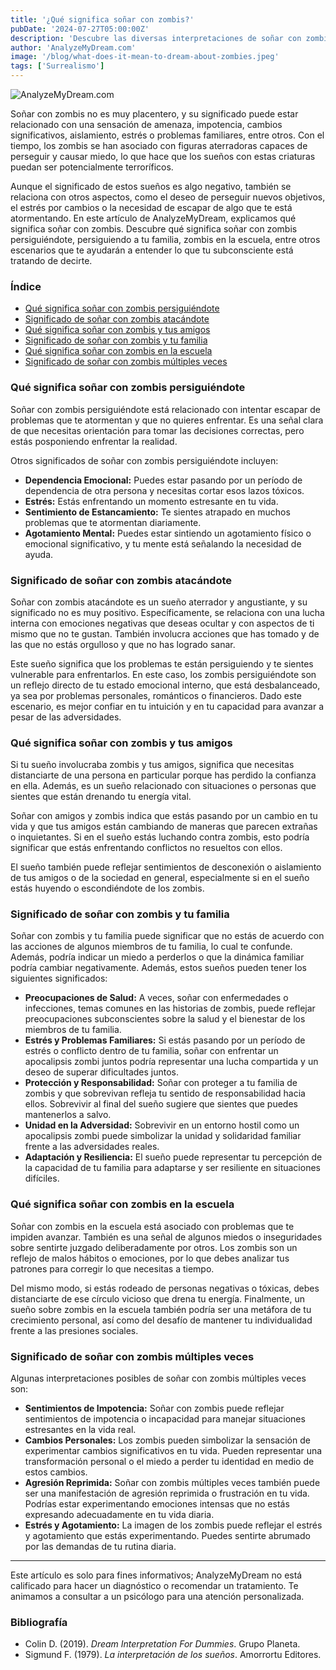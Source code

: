 ```yaml
---
title: '¿Qué significa soñar con zombis?'
pubDate: '2024-07-27T05:00:00Z'
description: 'Descubre las diversas interpretaciones de soñar con zombis, desde sensaciones de amenaza hasta estrés por cambios importantes.'
author: 'AnalyzeMyDream.com'
image: '/blog/what-does-it-mean-to-dream-about-zombies.jpeg'
tags: ['Surrealismo']
---
```


![AnalyzeMyDream.com](/blog/what-does-it-mean-to-dream-about-zombies.jpeg)

Soñar con zombis no es muy placentero, y su significado puede estar relacionado con una sensación de amenaza, impotencia, cambios significativos, aislamiento, estrés o problemas familiares, entre otros. Con el tiempo, los zombis se han asociado con figuras aterradoras capaces de perseguir y causar miedo, lo que hace que los sueños con estas criaturas puedan ser potencialmente terroríficos.

Aunque el significado de estos sueños es algo negativo, también se relaciona con otros aspectos, como el deseo de perseguir nuevos objetivos, el estrés por cambios o la necesidad de escapar de algo que te está atormentando. En este artículo de AnalyzeMyDream, explicamos qué significa soñar con zombis. Descubre qué significa soñar con zombis persiguiéndote, persiguiendo a tu familia, zombis en la escuela, entre otros escenarios que te ayudarán a entender lo que tu subconsciente está tratando de decirte.

### Índice

- [Qué significa soñar con zombis persiguiéndote](#qué-significa-soñar-con-zombis-persiéndote)
- [Significado de soñar con zombis atacándote](#significado-de-soñar-con-zombis-atacándote)
- [Qué significa soñar con zombis y tus amigos](#qué-significa-soñar-con-zombis-y-tus-amigos)
- [Significado de soñar con zombis y tu familia](#significado-de-soñar-con-zombis-y-tu-familia)
- [Qué significa soñar con zombis en la escuela](#qué-significa-soñar-con-zombis-en-la-escuela)
- [Significado de soñar con zombis múltiples veces](#significado-de-soñar-con-zombis-múltiples-veces)

### Qué significa soñar con zombis persiguiéndote

Soñar con zombis persiguiéndote está relacionado con intentar escapar de problemas que te atormentan y que no quieres enfrentar. Es una señal clara de que necesitas orientación para tomar las decisiones correctas, pero estás posponiendo enfrentar la realidad.

Otros significados de soñar con zombis persiguiéndote incluyen:

- **Dependencia Emocional:** Puedes estar pasando por un período de dependencia de otra persona y necesitas cortar esos lazos tóxicos.
- **Estrés:** Estás enfrentando un momento estresante en tu vida.
- **Sentimiento de Estancamiento:** Te sientes atrapado en muchos problemas que te atormentan diariamente.
- **Agotamiento Mental:** Puedes estar sintiendo un agotamiento físico o emocional significativo, y tu mente está señalando la necesidad de ayuda.

### Significado de soñar con zombis atacándote

Soñar con zombis atacándote es un sueño aterrador y angustiante, y su significado no es muy positivo. Específicamente, se relaciona con una lucha interna con emociones negativas que deseas ocultar y con aspectos de ti mismo que no te gustan. También involucra acciones que has tomado y de las que no estás orgulloso y que no has logrado sanar.

Este sueño significa que los problemas te están persiguiendo y te sientes vulnerable para enfrentarlos. En este caso, los zombis persiguiéndote son un reflejo directo de tu estado emocional interno, que está desbalanceado, ya sea por problemas personales, románticos o financieros. Dado este escenario, es mejor confiar en tu intuición y en tu capacidad para avanzar a pesar de las adversidades.

### Qué significa soñar con zombis y tus amigos

Si tu sueño involucraba zombis y tus amigos, significa que necesitas distanciarte de una persona en particular porque has perdido la confianza en ella. Además, es un sueño relacionado con situaciones o personas que sientes que están drenando tu energía vital.

Soñar con amigos y zombis indica que estás pasando por un cambio en tu vida y que tus amigos están cambiando de maneras que parecen extrañas o inquietantes. Si en el sueño estás luchando contra zombis, esto podría significar que estás enfrentando conflictos no resueltos con ellos.

El sueño también puede reflejar sentimientos de desconexión o aislamiento de tus amigos o de la sociedad en general, especialmente si en el sueño estás huyendo o escondiéndote de los zombis.

### Significado de soñar con zombis y tu familia

Soñar con zombis y tu familia puede significar que no estás de acuerdo con las acciones de algunos miembros de tu familia, lo cual te confunde. Además, podría indicar un miedo a perderlos o que la dinámica familiar podría cambiar negativamente. Además, estos sueños pueden tener los siguientes significados:

- **Preocupaciones de Salud:** A veces, soñar con enfermedades o infecciones, temas comunes en las historias de zombis, puede reflejar preocupaciones subconscientes sobre la salud y el bienestar de los miembros de tu familia.
- **Estrés y Problemas Familiares:** Si estás pasando por un período de estrés o conflicto dentro de tu familia, soñar con enfrentar un apocalipsis zombi juntos podría representar una lucha compartida y un deseo de superar dificultades juntos.
- **Protección y Responsabilidad:** Soñar con proteger a tu familia de zombis y que sobrevivan refleja tu sentido de responsabilidad hacia ellos. Sobrevivir al final del sueño sugiere que sientes que puedes mantenerlos a salvo.
- **Unidad en la Adversidad:** Sobrevivir en un entorno hostil como un apocalipsis zombi puede simbolizar la unidad y solidaridad familiar frente a las adversidades reales.
- **Adaptación y Resiliencia:** El sueño puede representar tu percepción de la capacidad de tu familia para adaptarse y ser resiliente en situaciones difíciles.

### Qué significa soñar con zombis en la escuela

Soñar con zombis en la escuela está asociado con problemas que te impiden avanzar. También es una señal de algunos miedos o inseguridades sobre sentirte juzgado deliberadamente por otros. Los zombis son un reflejo de malos hábitos o emociones, por lo que debes analizar tus patrones para corregir lo que necesitas a tiempo.

Del mismo modo, si estás rodeado de personas negativas o tóxicas, debes distanciarte de ese círculo vicioso que drena tu energía. Finalmente, un sueño sobre zombis en la escuela también podría ser una metáfora de tu crecimiento personal, así como del desafío de mantener tu individualidad frente a las presiones sociales.

### Significado de soñar con zombis múltiples veces

Algunas interpretaciones posibles de soñar con zombis múltiples veces son:

- **Sentimientos de Impotencia:** Soñar con zombis puede reflejar sentimientos de impotencia o incapacidad para manejar situaciones estresantes en la vida real.
- **Cambios Personales:** Los zombis pueden simbolizar la sensación de experimentar cambios significativos en tu vida. Pueden representar una transformación personal o el miedo a perder tu identidad en medio de estos cambios.
- **Agresión Reprimida:** Soñar con zombis múltiples veces también puede ser una manifestación de agresión reprimida o frustración en tu vida. Podrías estar experimentando emociones intensas que no estás expresando adecuadamente en tu vida diaria.
- **Estrés y Agotamiento:** La imagen de los zombis puede reflejar el estrés y agotamiento que estás experimentando. Puedes sentirte abrumado por las demandas de tu rutina diaria.

---

Este artículo es solo para fines informativos; AnalyzeMyDream no está calificado para hacer un diagnóstico o recomendar un tratamiento. Te animamos a consultar a un psicólogo para una atención personalizada.

### Bibliografía

- Colin D. (2019). *Dream Interpretation For Dummies*. Grupo Planeta.
- Sigmund F. (1979). *La interpretación de los sueños*. Amorrortu Editores.
